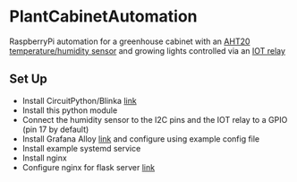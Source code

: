 # PlantCabinetAutomation
RaspberryPi automation for a greenhouse cabinet with an [AHT20 temperature/humidity sensor](https://www.adafruit.com/product/5181) and growing lights controlled via an [IOT relay](https://www.adafruit.com/product/2935)

## Set Up
* Install CircuitPython/Blinka [link](https://learn.adafruit.com/circuitpython-on-raspberrypi-linux/installing-circuitpython-on-raspberry-pi#update-your-pi-and-python-2993452)
* Install this python module
* Connect the humidity sensor to the I2C pins and the IOT relay to a GPIO (pin 17 by default)
* Install Grafana Alloy [link](https://grafana.com/docs/alloy/latest/set-up/install/linux/) and configure using example config file
* Install example systemd service
* Install nginx
* Configure nginx for flask server [link](https://flask.palletsprojects.com/en/2.2.x/deploying/nginx/)
